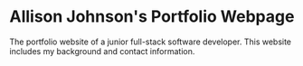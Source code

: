 # Allison Johnson's Portfolio Webpage

The portfolio website of a junior full-stack software developer. This website includes my background and contact information. 

